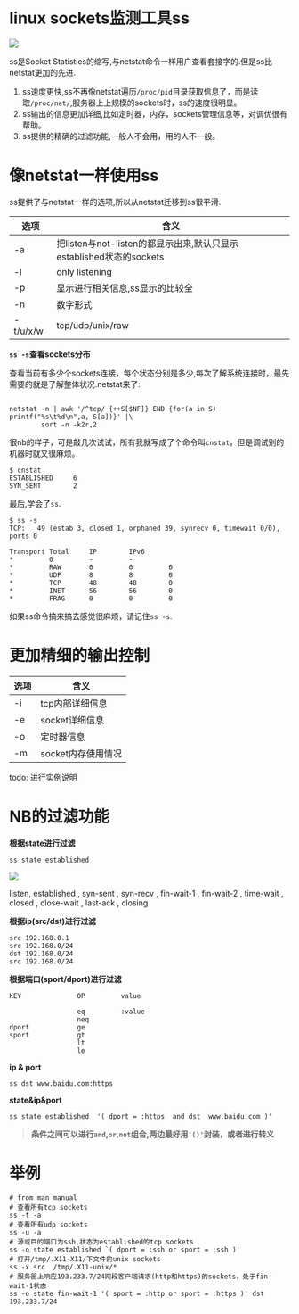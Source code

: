# linux sockets监测工具ss

![](/img/ss_statistics.png)

ss是Socket Statistics的缩写,与netstat命令一样用户查看套接字的.但是ss比netstat更加的先进.

1. ss速度更快,ss不再像netstat遍历`/proc/pid`目录获取信息了，而是读取`/proc/net/`,服务器上上规模的sockets时，ss的速度很明显。
2. ss输出的信息更加详细,比如定时器，内存，sockets管理信息等，对调优很有帮助。
3. ss提供的精确的过滤功能,一般人不会用，用的人不一般。


# 像netstat一样使用ss

ss提供了与netstat一样的选项,所以从netstat迁移到ss很平滑.

| 选项     | 含义                                                                |
|----------|---------------------------------------------------------------------|
| -a       | 把listen与not-listen的都显示出来,默认只显示established状态的sockets |
| -l       | only listening                                                      |
| -p       | 显示进行相关信息,ss显示的比较全                                     |
| -n       | 数字形式                                                            |
| -t/u/x/w | tcp/udp/unix/raw                                                    |


**`ss -s`查看sockets分布**

查看当前有多少个sockets连接，每个状态分别是多少,每次了解系统连接时，最先需要的就是了解整体状况.netstat来了:

```

netstat -n | awk '/^tcp/ {++S[$NF]} END {for(a in S) printf("%s\t%d\n",a, S[a])}' |\
        sort -n -k2r,2
```

很nb的样子，可是敲几次试试，所有我就写成了个命令叫`cnstat`，但是调试别的机器时就又很麻烦。

```
$ cnstat
ESTABLISHED     6
SYN_SENT        2
```

最后,学会了`ss`.


```
$ ss -s
TCP:   49 (estab 3, closed 1, orphaned 39, synrecv 0, timewait 0/0), ports 0

Transport Total     IP        IPv6
*         0         -         -
*         RAW       0         0         0
*         UDP       8         8         0
*         TCP       48        48        0
*         INET      56        56        0
*         FRAG      0         0         0
```

如果ss命令搞来搞去感觉很麻烦，请记住`ss -s`.


# 更加精细的输出控制

| 选项 | 含义               |
|------|--------------------|
| -i   | tcp内部详细信息    |
| -e   | socket详细信息     |
| -o   | 定时器信息         |
| -m   | socket内存使用情况 |

todo: 进行实例说明


# NB的过滤功能

**根据state进行过滤**

```
ss state established
```

![](/img/tcp_status.png)


listen, established , syn-sent , syn-recv , fin-wait-1 , fin-wait-2 , time-wait , closed , close-wait , last-ack ,  closing

**根据ip(src/dst)进行过滤**

```
src 192.168.0.1
src 192.168.0/24
dst 192.168.0/24
src 192.168.0/24
```

**根据端口(sport/dport)进行过滤**


```
KEY              OP         value

                 eq         :value
                 neq
dport            ge
sport            gt
                 lt
                 le
```

**ip & port**

```
ss dst www.baidu.com:https
```

**state&ip&port**

```
ss state established  '( dport = :https  and dst  www.baidu.com )'
```

>  **条件之间可以进行`and`,`or`,`not`组合,两边最好用`'()'`封装，或者进行转义**


# 举例

```
# from man manual
# 查看所有tcp sockets
ss -t -a    
# 查看所有udp sockets
ss -u -a
# 源或目的端口为ssh,状态为established的tcp sockets
ss -o state established `( dport = :ssh or sport = :ssh )'
# 打开/tmp/.X11-X11/下文件的unix sockets
ss -x src  /tmp/.X11-unix/*
# 服务器上响应193.233.7/24网段客户端请求(http和https)的sockets，处于fin-wait-1状态
ss -o state fin-wait-1 '( sport = :http or sport = :https )' dst 193.233.7/24
```
